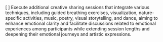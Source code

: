 [ ] Execute additional creative sharing sessions that integrate various techniques, including guided breathing exercises, visualization, nature-specific activities, music, poetry, visual storytelling, and dance, aiming to enhance emotional clarity and facilitate discussions related to emotional experiences among participants while extending session lengths and deepening their emotional journeys and artistic expressions.